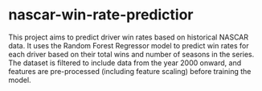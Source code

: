 # nascar-win-rate-predictior
 This project aims to predict driver win rates based on historical NASCAR data. It uses the Random Forest Regressor model to predict win rates for each driver based on their total wins and number of seasons in the series. The dataset is filtered to include data from the year 2000 onward, and features are pre-processed (including feature scaling) before training the model.
